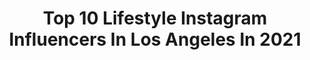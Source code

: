 ---
title: Top 10 Lifestyle Instagram Influencers In Los Angeles In 2021
description: >-
  Find top lifestyle Instagram influencers in Los Angeles in 2021. Most popular hashtags: #losangeles #lifestyle #makeup #fitness.
platform: Instagram
hits: 665
text_top: Identify the most popular Instagram profiles on inBeat.
text_bottom: inBeat has 665 Instagram influencers like this in Los Angeles, United States for you to collaborate.
profiles:
  - username: "wolfcien"
    fullname: >-
      W O L F
    bio: >-
      Content creator | Youtube personality ∙ Fashion | Beauty | Lifestyle ∙ Los Angeles ∙ wintercien@gmail.com _________________________⠀ New video below!
    location: "United States"
    followers: 11450
    engagement: 722
    commentsToLikes: 0.104659
    id: ck6trpowr0d2l0j719xrz0lwr
    verified: false
    hashtags: "#ttdeye, #halloween2020, #ootd, #ttdeyeofficial"
  - username: "j_a_felds"
    fullname: >-
      Joey
    bio: >-
      Design. ✍🏼 Fitness.💪🏼 Lifestyle.⚜️ Los Angeles, CA📍
    location: "United States"
    followers: 14282
    engagement: 221
    commentsToLikes: 0.033932
    id: ckap76xjoivsf0i78ec9sr1sl
    verified: false
    hashtags: "#instamoment, #gayfit, #fitguys, #blondehair"
  - username: "adam.weist"
    fullname: >-
      Adam Weist Photography
    bio: >-
      The wild calls 🌋 Formerly @kanyeweist Adventure | Travel | Lifestyle Los Angeles 📍
    location: "United States"
    followers: 7461
    engagement: 1464
    commentsToLikes: 0.050930
    id: ck5zp1qskrtl30i147dlne259
    verified: false
    hashtags: "#puregoldceo, #promo"
  - username: "camilwearstyle"
    fullname: >-
      Camila • 卡米拉 💎
    bio: >-
      Hey, remember to love the life you are living ☺️ Be encouraged and inspired 📸🧡 微博/抖音：Cami卡米拉
    location: "United States"
    followers: 14851
    engagement: 210
    commentsToLikes: 0.070630
    id: ck6tt5sug8rng0j71sr6iwx9t
    verified: false
    hashtags: "#lifestyle, #losangeles, #photoediting, #longhair"
  - username: "alexshue"
    fullname: >-
      Alex Shue
    bio: >-
      🙏🏻 | Christian Entrepreneur 👤 | CEO @iconsocialmarketing 📲 | IG Branding & Marketing 📈 | Digital Marketing & E-commerce 📸 | Content @iconsocialmedia
    location: "United States"
    followers: 144167
    engagement: 218
    commentsToLikes: 0.156631
    id: ck8t15s5buih40j78j97257xw
    verified: false
    hashtags: "#socialmediamarketing, #mediaagency, #business, #smm"
  - username: "geninehart"
    fullname: >-
      Genine Hart
    bio: >-
      Located in LA📍from 🇿🇦. AKA MISS RED FOX💋Agency - Mavrick Agency. 5'9 35-22-36 Fashion & Fitness Model & Actress
    location: "United States"
    followers: 12007
    engagement: 990
    commentsToLikes: 0.074110
    id: ck9webq2djkw40j78lj1m0uvd
    verified: false
    hashtags: "#skincare, #positivevibes, #luxurylifestyle, #talent"
  - username: "lovingbeautyandlife"
    fullname: >-
      Nikol
    bio: >-
      🌴📍SoCal everything beauty & life✱hakuna matata✱dog mama✱ 📧 hello@LovingBeautyandLife.com 👩🏼‍💻LovingBeautyandLife.com Get a @glow__nana 👇🏻
    location: "United States"
    followers: 24601
    engagement: 143
    commentsToLikes: 0.076123
    id: ck13buta8x8ru0i198k07pauh
    verified: false
    hashtags: "#foodie, #food, #boxycharm, #beauty"
  - username: "manuel_c_"
    fullname: >-
      manuel c_
    bio: >-
      🍔 , 🥃 & travel. Everything social. Brand collaborator, speaker, mentor, people connector, #CX evangelist. Marketing & CX @plitchapp - pers acct
    location: "United States"
    followers: 94568
    engagement: 104
    commentsToLikes: 0.003761
    id: ck0w66t6375hd0i19elcaavw3
    verified: false
    hashtags: "#blacktie, #greatdate, #music, #atx"
  - username: "real_estate_inspiration_com"
    fullname: >-
      Luxury Mansions & Homes
    bio: >-
      🏘️Beautiful Mansion 🌇 📩DM for business 📩 💲Luxury inspiration QEDbew
    location: "United States"
    followers: 15842
    engagement: 472
    commentsToLikes: 0.022790
    id: ckap2zzb211rf0i78vdf6oh16
    verified: false
    hashtags: "#exteriors, #homebuilders, #houseaddictive, #luxurylistings"
  - username: "yasminsun"
    fullname: >-
      Yasmin 💫
    bio: >-
      • Fashion • Beauty • Lifestyle 📍Los Angeles Fashion Stylist #styledbyyas Email me for business inquiries & collabs ⤵️
    location: "United States"
    followers: 182330
    engagement: 844
    commentsToLikes: 0.025115
    id: ckaoxlj76ds8o0i780o5uq3ax
    verified: false
    hashtags: ""
---